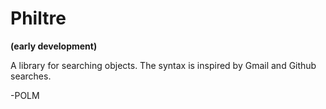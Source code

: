 # Philtre

**(early development)**

A library for searching objects. The syntax is inspired by Gmail and Github searches. 

-POLM

